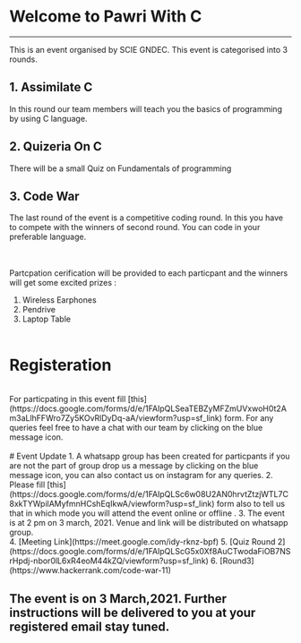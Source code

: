 # Welcome to Pawri With C
---
This is an event organised by SCIE GNDEC. This event is categorised into 3 rounds.

## 1. Assimilate C 
 In this round our team members will teach you the basics of programming by using C language.
<br>
## 2. Quizeria On C
 There will be a small Quiz on Fundamentals of programming
<br>
## 3. Code War
The last round of the event is a competitive coding round. In this you have to compete with the winners of second round. You can code in your preferable language.

<br><br>
Partcpation cerification will be provided to each particpant and the winners will get some excited prizes :<br>
1. Wireless Earphones
2. Pendrive
3. Laptop Table
<br><br>

# Registeration
<br>
For particpating in this event fill [this](https://docs.google.com/forms/d/e/1FAIpQLSeaTEBZyMFZmUVxwoH0t2Am3aLlhFFWro7Zy5KOvRlDyDq-aA/viewform?usp=sf_link) form. For any queries feel free to have a chat with our team by clicking on the blue message icon.
<br><br>
# Event Update
1. A whatsapp group has been created for particpants if you are not the part of group drop us a message by clicking on the blue message icon, you can also contact us on instagram for any queries.
2. Please fill [this](https://docs.google.com/forms/d/e/1FAIpQLSc6w08U2AN0hrvtZtzjWTL7C8xkTYWpilAMyfmnHCshEqIkwA/viewform?usp=sf_link) form also to tell us that in which mode you will attend the event online or offline .
3. The event is at 2 pm on 3 march, 2021. Venue and link will be distributed on whatsapp group.<br>
4.  [Meeting Link](https://meet.google.com/idy-rknz-bpf) 
5.  [Quiz Round 2](https://docs.google.com/forms/d/e/1FAIpQLScG5x0Xf8AuCTwodaFiOB7NSrHpdj-nbor0lL6xR4eoM44kZQ/viewform?usp=sf_link)
6.  [Round3](https://www.hackerrank.com/code-war-11)

## The event is on 3 March,2021. Further instructions will be delivered to you at your registered email stay tuned.

